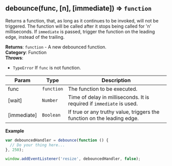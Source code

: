 <a name="debounce"></a>

## debounce(func, [n], [immediate]) ⇒ <code>function</code>
Returns a function, that, as long as it continues to be invoked, will not
be triggered. The function will be called after it stops being called for
'n' milliseconds. If `immediate` is passed, trigger the function on the
leading edge, instead of the trailing.

**Returns**: <code>function</code> - A new debounced function.  
**Category**: Function  
**Throws**:

- <code>TypeError</code> If `func` is not function.

| Param | Type | Description |
| --- | --- | --- |
| func | <code>function</code> | The function to be executed. |
| [wait] | <code>Number</code> | Time of delay in milliseconds. It is required if `immediate` is used. |
| [immediate] | <code>Boolean</code> | If true or any truthy value, triggers the function on the leading edge. |

**Example**  
```js
var debouncedHandler = debounce(function () {
  // Do your thing here...
}, 250);

window.addEventListener('resize', debouncedHandler, false);
```
